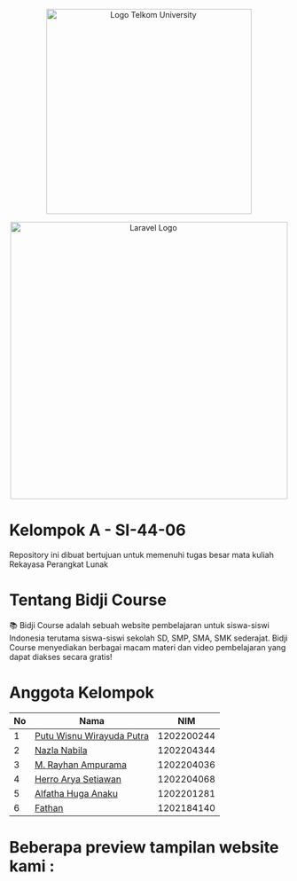 <p align="center"><img src="https://telkomuniversity.ac.id/wp-content/uploads/2019/03/Logo-Telkom-University-png-3430x1174.png" width="370" alt="Logo Telkom University"></p>
<p align="center"><img src="https://raw.githubusercontent.com/laravel/art/master/logo-lockup/5%20SVG/2%20CMYK/1%20Full%20Color/laravel-logolockup-cmyk-red.svg" width="500" alt="Laravel Logo"></p>

# Kelompok A - SI-44-06

Repository ini dibuat bertujuan untuk memenuhi tugas besar mata kuliah Rekayasa Perangkat Lunak

# Tentang Bidji Course

📚 Bidji Course adalah sebuah website pembelajaran untuk siswa-siswi Indonesia terutama siswa-siswi sekolah SD, SMP, SMA, SMK sederajat. Bidji Course menyediakan berbagai macam materi dan video pembelajaran yang dapat diakses secara gratis!

# Anggota Kelompok

| No  | Nama                                                            | NIM        |
| --- | --------------------------------------------------------------- | ---------- |
| 1   | [Putu Wisnu Wirayuda Putra](https://www.instagram.com/puutuuu_) | 1202200244 |
| 2   | [Nazla Nabila](https://www.instagram.com/)                      | 1202204344 |
| 3   | [M. Rayhan Ampurama](https://www.instagram.com/)                | 1202204036 |
| 4   | [Herro Arya Setiawan](https://www.instagram.com/herroaryst)     | 1202204068 |
| 5   | [Alfatha Huga Anaku](https://www.instagram.com/)                | 1202201281 |
| 6   | [Fathan](https://www.instagram.com/)                            | 1202184140 |

# Beberapa preview tampilan website kami :